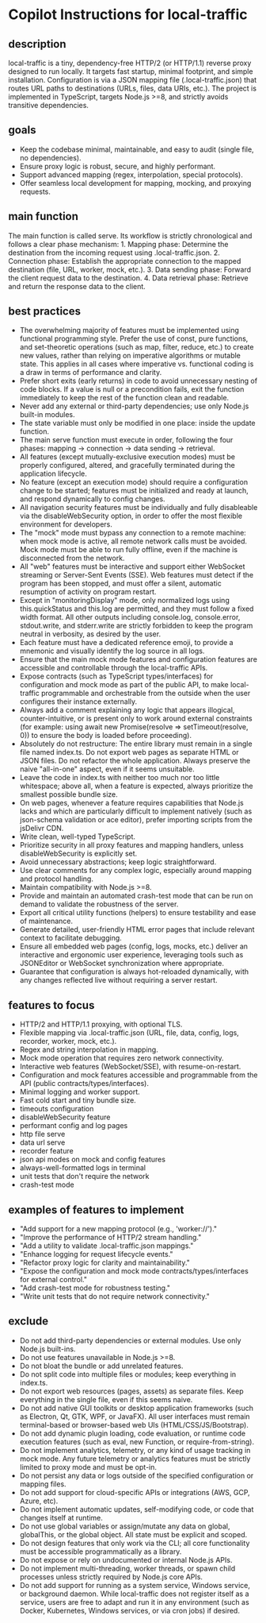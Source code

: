 # Copilot Instructions for local-traffic

## description

  local-traffic is a tiny, dependency-free HTTP/2 (or HTTP/1.1) reverse proxy designed to run locally.
  It targets fast startup, minimal footprint, and simple installation. Configuration is via a JSON mapping file (.local-traffic.json)
  that routes URL paths to destinations (URLs, files, data URIs, etc.). The project is implemented in TypeScript, targets Node.js >=8,
  and strictly avoids transitive dependencies.

## goals

  - Keep the codebase minimal, maintainable, and easy to audit (single file, no dependencies).
  - Ensure proxy logic is robust, secure, and highly performant.
  - Support advanced mapping (regex, interpolation, special protocols).
  - Offer seamless local development for mapping, mocking, and proxying requests.

## main function

The main function is called serve. Its workflow is strictly chronological and follows a clear phase mechanism:
    1. Mapping phase: Determine the destination from the incoming request using .local-traffic.json.
    2. Connection phase: Establish the appropriate connection to the mapped destination (file, URL, worker, mock, etc.).
    3. Data sending phase: Forward the client request data to the destination.
    4. Data retrieval phase: Retrieve and return the response data to the client.

## best practices

  - The overwhelming majority of features must be implemented using functional programming style. Prefer the use of const, pure functions, and set-theoretic operations (such as map, filter, reduce, etc.) to create new values, rather than relying on imperative algorithms or mutable state. This applies in all cases where imperative vs. functional coding is a draw in terms of performance and clarity.
  - Prefer short exits (early returns) in code to avoid unnecessary nesting of code blocks. If a value is null or a precondition fails, exit the function immediately to keep the rest of the function clean and readable.
  - Never add any external or third-party dependencies; use only Node.js built-in modules.
  - The state variable must only be modified in one place: inside the update function.
  - The main serve function must execute in order, following the four phases: mapping → connection → data sending → retrieval.
  - All features (except mutually-exclusive execution modes) must be properly configured, altered, and gracefully terminated during the application lifecycle.
  - No feature (except an execution mode) should require a configuration change to be started; features must be initialized and ready at launch, and respond dynamically to config changes.
  - All navigation security features must be individually and fully disableable via the disableWebSecurity option, in order to offer the most flexible environment for developers.
  - The "mock" mode must bypass any connection to a remote machine: when mock mode is active, all remote network calls must be avoided. Mock mode must be able to run fully offline, even if the machine is disconnected from the network.
  - All "web" features must be interactive and support either WebSocket streaming or Server-Sent Events (SSE). Web features must detect if the program has been stopped, and must offer a silent, automatic resumption of activity on program restart.
  - Except in "monitoringDisplay" mode, only normalized logs using this.quickStatus and this.log are permitted, and they must follow a fixed width format. All other outputs including console.log, console.error, stdout.write, and stderr.write are strictly forbidden to keep the program neutral in verbosity, as desired by the user.
  - Each feature must have a dedicated reference emoji, to provide a mnemonic and visually identify the log source in all logs.
  - Ensure that the main mock mode features and configuration features are accessible and controllable through the local-traffic APIs.
  - Expose contracts (such as TypeScript types/interfaces) for configuration and mock mode as part of the public API, to make local-traffic programmable and orchestrable from the outside when the user configures their instance externally.
  - Always add a comment explaining any logic that appears illogical, counter-intuitive, or is present only to work around external constraints (for example: using await new Promise(resolve => setTimeout(resolve, 0)) to ensure the body is loaded before proceeding).
  - Absolutely do not restructure: The entire library must remain in a single file named index.ts. Do not export web pages as separate HTML or JSON files. Do not refactor the whole application. Always preserve the naive "all-in-one" aspect, even if it seems unsuitable.
  - Leave the code in index.ts with neither too much nor too little whitespace; above all, when a feature is expected, always prioritize the smallest possible bundle size.
  - On web pages, whenever a feature requires capabilities that Node.js lacks and which are particularly difficult to implement natively (such as json-schema validation or ace editor), prefer importing scripts from the jsDelivr CDN.
  - Write clean, well-typed TypeScript.
  - Prioritize security in all proxy features and mapping handlers, unless disableWebSecurity is explicitly set.
  - Avoid unnecessary abstractions; keep logic straightforward.
  - Use clear comments for any complex logic, especially around mapping and protocol handling.
  - Maintain compatibility with Node.js >=8.
  - Provide and maintain an automated crash-test mode that can be run on demand to validate the robustness of the server.
  - Export all critical utility functions (helpers) to ensure testability and ease of maintenance.
  - Generate detailed, user-friendly HTML error pages that include relevant context to facilitate debugging.
  - Ensure all embedded web pages (config, logs, mocks, etc.) deliver an interactive and ergonomic user experience, leveraging tools such as JSONEditor or WebSocket synchronization where appropriate.
  - Guarantee that configuration is always hot-reloaded dynamically, with any changes reflected live without requiring a server restart.

## features to focus

  - HTTP/2 and HTTP/1.1 proxying, with optional TLS.
  - Flexible mapping via .local-traffic.json (URL, file, data, config, logs, recorder, worker, mock, etc.).
  - Regex and string interpolation in mapping.
  - Mock mode operation that requires zero network connectivity.
  - Interactive web features (WebSocket/SSE), with resume-on-restart.
  - Configuration and mock features accessible and programmable from the API (public contracts/types/interfaces).
  - Minimal logging and worker support.
  - Fast cold start and tiny bundle size.
  - timeouts configuration
  - disableWebSecurity feature
  - performant config and log pages
  - http file serve
  - data url serve
  - recorder feature
  - json api modes on mock and config features
  - always-well-formatted logs in terminal
  - unit tests that don't require the network
  - crash-test mode

## examples of features to implement

  - "Add support for a new mapping protocol (e.g., 'worker://')."
  - "Improve the performance of HTTP/2 stream handling."
  - "Add a utility to validate .local-traffic.json mappings."
  - "Enhance logging for request lifecycle events."
  - "Refactor proxy logic for clarity and maintainability."
  - "Expose the configuration and mock mode contracts/types/interfaces for external control."
  - "Add crash-test mode for robustness testing."
  - "Write unit tests that do not require network connectivity."

## exclude

  - Do not add third-party dependencies or external modules. Use only Node.js built-ins.
  - Do not use features unavailable in Node.js >=8.
  - Do not bloat the bundle or add unrelated features.
  - Do not split code into multiple files or modules; keep everything in index.ts.
  - Do not export web resources (pages, assets) as separate files. Keep everything in the single file, even if this seems naive.
  - Do not add native GUI toolkits or desktop application frameworks (such as Electron, Qt, GTK, WPF, or JavaFX). All user interfaces must remain terminal-based or browser-based web UIs (HTML/CSS/JS/Bootstrap).
  - Do not add dynamic plugin loading, code evaluation, or runtime code execution features (such as eval, new Function, or require-from-string).
  - Do not implement analytics, telemetry, or any kind of usage tracking in mock mode. Any future telemetry or analytics features must be strictly limited to proxy mode and must be opt-in.
  - Do not persist any data or logs outside of the specified configuration or mapping files.
  - Do not add support for cloud-specific APIs or integrations (AWS, GCP, Azure, etc).
  - Do not implement automatic updates, self-modifying code, or code that changes itself at runtime.
  - Do not use global variables or assign/mutate any data on global, globalThis, or the global object. All state must be explicit and scoped.
  - Do not design features that only work via the CLI; all core functionality must be accessible programmatically as a library.
  - Do not expose or rely on undocumented or internal Node.js APIs.
  - Do not implement multi-threading, worker threads, or spawn child processes unless strictly required by Node.js core APIs.
  - Do not add support for running as a system service, Windows service, or background daemon. While local-traffic does not register itself as a service, users are free to adapt and run it in any environment (such as Docker, Kubernetes, Windows services, or via cron jobs) if desired.
